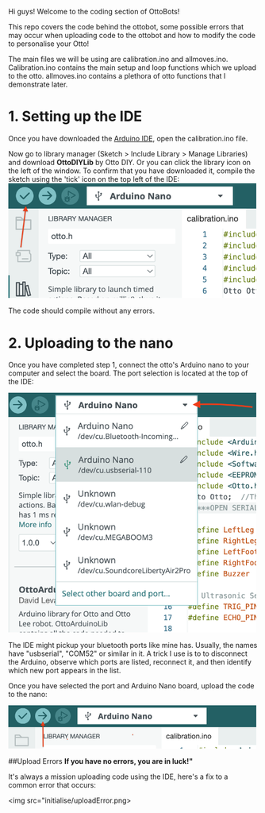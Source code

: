 Hi guys! Welcome to the coding section of OttoBots!

This repo covers the code behind the ottobot, some possible errors that may occur when uploading code to the ottobot and how to modify the code to personalise your Otto!

The main files we will be using are calibration.ino and allmoves.ino. Calibration.ino contains the main setup and loop functions which we upload to the otto. allmoves.ino contains a plethora of otto functions that I demonstrate later.

# 1. Setting up the IDE 
Once you have downloaded the [Arduino IDE](https://www.arduino.cc/en/software), open the calibration.ino file.

Now go to library manager (Sketch > Include Library > Manage Libraries) and download **OttoDIYLib** by Otto DIY. Or you can click the library icon on the left of the window. To confirm that you have downloaded it, compile the sketch using the 'tick' icon on the top left of the IDE: <img src="initialise/Compile.png" width="500px" height="auto"> 

The code should compile without any errors.

# 2. Uploading to the nano
Once you have completed step 1, connect the otto's Arduino nano to your computer and select the board. The port selection is located at the top of the IDE: 

<img src="initialise/Port.png" width="500px" height="auto">

The IDE might pickup your bluetooth ports like mine has. Usually, the names have "usbserial", "COM52" or similar in it. A trick I use is to to disconnect the Arduino, observe which ports are listed, reconnect it, and then identify which new port appears in the list. 

Once you have selected the port and Arduino Nano board, upload the code to the nano: 

<img src="initialise/Upload.png" width="500px" height="auto">

##Upload Errors
**If you have no errors, you are in luck!"**

It's always a mission uploading code using the IDE, here's a fix to a common error that occurs:

<img src="initialise/uploadError.png> 


